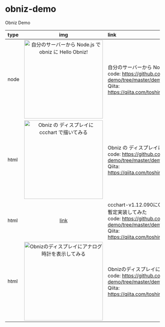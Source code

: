 # obniz-demo
Obniz Demo



| type | img | link |
|:---|:---:|:---|
|node|<img width=256 src="https://pbs.twimg.com/media/Df0y3GNUcAALs1M.jpg"  title="自分のサーバーから Node.js で obniz に Hello Obniz!">|自分のサーバーから Node.js で obniz に Hello Obniz!<br>code: https://github.com/toshirot/obniz-demo/tree/master/demo-node/hello<br>Qiita: https://qiita.com/toshirot/items/0222ef1f494b21060134|
|html|<img width=256 src="https://pbs.twimg.com/media/DfV5l8wV4AA4rYr.jpg" title="Obniz の ディスプレイに ccchart で描いてみる">| Obniz の ディスプレイに ccchart で描いてみる<br>code: https://github.com/toshirot/obniz-demo/tree/master/demo-html/ccchart-static <br>Qiita: https://qiita.com/toshirot/items/ca8d4d3748ef55c4b912|
|html|[link](https://twitter.com/toshirot/status/1006487050692935680) |ccchart-v1.12.090にObniz のリアルタイムチャート描画を暫定実装してみた<br>code: https://github.com/toshirot/obniz-demo/tree/master/demo-html/ccchart-realtime<br>Qiita: https://qiita.com/toshirot/items/01afe0352aac9bbb6797|
|html|<img width=256 src="https://pbs.twimg.com/ext_tw_video_thumb/1007616743966035968/pu/img/81Qr9k4c8mCCUX0B?format=jpg&name=small"  title="Obnizのディスプレイにアナログ時計を表示してみる">|Obnizのディスプレイにアナログ時計を表示してみる<br>code: https://github.com/toshirot/obniz-demo/tree/master/demo-html/canvas-clock<br>Qiita: https://qiita.com/toshirot/items/43527d63d5a1b9bd8032|




